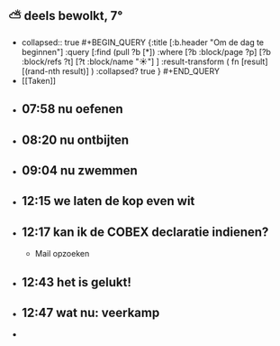 ## ⛅ deels bewolkt, 7°
- collapsed:: true
  #+BEGIN_QUERY 
  {:title [:b.header "Om de dag te beginnen"]
   :query [:find (pull ?b [*])
     :where 
       [?b :block/page ?p]
       [?b :block/refs ?t]
       [?t :block/name "☀️"]
   ]
   :result-transform ( fn [result] [(rand-nth result)] )
   :collapsed? true
  }
  #+END_QUERY
- [[Taken]]
- ## 07:58 nu oefenen
- ## 08:20 nu ontbijten
- ## 09:04 nu zwemmen
- ## 12:15 we laten de kop even wit
- ## 12:17 kan ik de COBEX declaratie indienen?
	- Mail opzoeken
- ## 12:43 het is gelukt!
- ## 12:47 wat nu: veerkamp
-